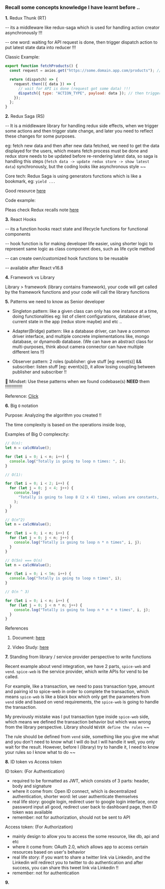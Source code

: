 ### Recall some concepts knowledge I have learnt before ..

<strong>1.</strong> Redux Thunk (RT)

-- its a middleware like redux-saga which is used for handling action creator asynchronously !!!

-- one word: waiting for API request is done, then trigger dispatch action to put latest state data into reducer !!!

Classic Example:

```js
export function fetchProducts() {
  const request = axios.get("https://some.domain.app.com/products"); // API call

  return (dispatch) => {
    request.then(({ data }) => {
      // wait for API is done (request got some data) !!!
      dispatch({ type: "ACTION_TYPE", payload: data }); // then trigger the dispatch action !!!
    });
  };
}
```

<strong>2.</strong> Redux Saga (RS)

-- It is a middleware library for handling redux side effects, when we trigger some actions and then trigger state change, and later you need to reflect these changes for some purposes.

eg: fetch new data and then after new data fetched, we need to get the data displayed for the users, which means fetch process must be done and redux store needs to be updated before re-rendering latest data, so saga is handling this steps (`fetch data -> update redux store -> show latest data`) synchronously, but the coding looks like asynchronous style ~~

Core tech: Redux Saga is using generators functions which is like a bookmark, eg: `yield ...`

Good resource <a href="https://flaviocopes.com/redux-saga/#:~:text=Redux%20Saga%20is%20a%20library,derives%20from%20this%20state%20change" target="_blank">here</a>

Code example:

Pleas check Redux recalls note <a href="https://dm-tipify.netlify.app/redux-tips.html" target="_blank">here</a>

<strong>3.</strong> React Hooks

-- its a function hooks react state and lifecycle functions for functional components

-- hook function is for making developer life easier, using shorter logic to represent same logic as class component does, such as life cycle method

-- can create own/customized hook functions to be reusable

-- available after React v16.8

<strong>4.</strong> Framework vs Library

Library > framework (library contains framework), your code will get called by the framework functions and your code will call the library functions

<strong>5.</strong> Patterns we need to know as Senior developer

- Singleton pattern: like a given class can only has one instance at a time, doing functionalities eg: list of client configurations, database driver, current state in the app (redux store maybe) and etc ..

- Adapter(Bridge) pattern: like a database driver, can have a common driver interface, and multiple concrete implementations like, mongo database, or dynamodb database. (We can have an abstract class for multi-purposes, think about camera connector can have multiple different lens !!)

- Observer pattern: 2 roles (publisher: give stuff [eg: event(s)] && subscriber: listen stuff [eg: event(s)]), it allow losing coupling between publisher and subscriber !!

🎏 Mindset: Use these patterns when we found codebase(s) <b>NEED</b> them !!!!!!!!!!!!!!

Reference: <a href="https://www.youtube.com/watch?v=FLmBqI3IKMA" target="_blank">Click</a>

<strong>6.</strong> Big `O` notation

Purpose: Analyzing the algorithm you created !!

The time complexity is based on the operations inside loop,

Examples of Big O complexcity:

```js
// O(n):
let n = calcNValue();

for (let i = 0; i < n; i++) {
  console.log("Totally is going to loop n times: ", i);
}

// O(1):

for (let i = 0; i < 2; i++) {
  for (let j = 0; j < 4; j++) {
    console.log(
      "Totally is going to loop 8 (2 x 4) times, values are constants, not like variable n"
    );
  }
}

// O(n^2)
let n = calcNValue();

for (let i = 0; i < n; i++) {
  for (let j = 0; j < n; j++) {
    console.log("Totally is going to loop n * n times", i, j);
  }
}

// O(5n) === O(n)
let n = calcNValue();

for (let i = 0; i < 5n; i++) {
  console.log("Totally is going to loop n times", i);
}

// O(n ^ 3)

for (let i = 0; i < n; i++) {
  for (let j = 0; j < n * n; j++) {
    console.log("Totally is going to loop n * n * n times", i, j);
  }
}
```

<!-- re-write please -->

References

1. Document: <a href="https://web.stanford.edu/class/archive/cs/cs106b/cs106b.1176/handouts/midterm/5-BigO.pdf" target="_blank">here</a>

2. Video Study: <a href="https://www.youtube.com/watch?v=itn09C2ZB9Y" target="_blank">here</a>

<strong>7.</strong> Standing from library / service provider perspective to write functions

Recent example about vend integration, we have 2 parts, `spice-web` and `vend`. `spice-web` is the service provider, which write APIs for vend to be called.

For example, like a transaction, we need to pass transaction type, amount and pairing id to spice-web in order to complete the transaction, which means `spice-web` is like a black box which only get the parameters from `vend` side and based on vend requirements, the `spice-web` is going to handle the transaction.

My previously mistake was I put transaction type inside `spice-web` side, which means we defined the transaction behavior but which was wrong from the library perspective. Library should `NEVER define the rules` ~~

The rule should be defined from `vend` side, something like you give me what and you don't need to know what I will do but I will handle it well, you only wait for the result. However, before I (library) try to handle it, I need to know your rules so I know what to do ~~

<strong>8.</strong> ID token vs Access token

ID token: (For Authentication)

- required to be formatted as JWT, which consists of 3 parts: header, body and signature
- where it come from: Open ID connect, which is decentralized authentication, shorter word: let user authenticate themselves
- real life story: google login, redirect user to google login interface, once password input all good, redirect user back to dashboard page, then ID token was available
- remember: not for authorization, should not be sent to API

Access token: (For Authorization)

- mainly design to allow you to access the some resource, like db, api and etc
- where it come from: OAuth 2.0, which allows app to access certain resources based on user's behavior
- real life story: if you want to share a twitter link via Linkedin, and the Linkedin will redirect you to twitter to do authentication and after success, you can share this tweet link via Linkedin !!
- remember: not for authentication

<strong>9.</strong>

